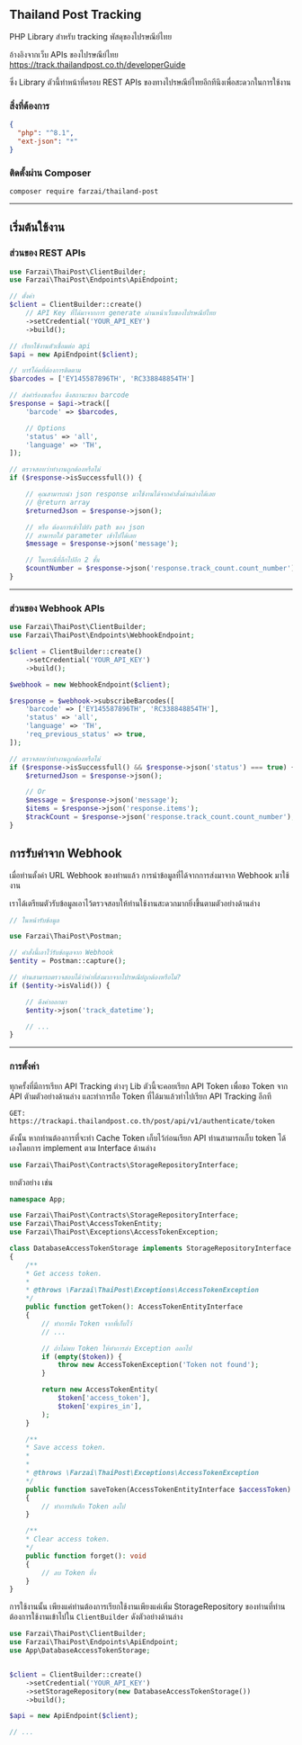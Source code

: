 ## Thailand Post Tracking

PHP Library สำหรับ tracking พัสดุของไปรษณีย์ไทย

อ้างอิงจากเว็บ APIs ของไปรษณีย์ไทย https://track.thailandpost.co.th/developerGuide

ซึ่ง Library ตัวนี้ทำหน้าที่ครอบ REST APIs ของทางไปรษณีย์ไทยอีกทีนึงเพื่อสะดวกในการใช้งาน

### สิ่งที่ต้องการ

```json
{
  "php": "^8.1",
  "ext-json": "*"
}
```

### ติดตั้งผ่าน Composer

```
composer require farzai/thailand-post
```

---

## เริ่มต้นใช้งาน

### ส่วนของ REST APIs

```php
use Farzai\ThaiPost\ClientBuilder;
use Farzai\ThaiPost\Endpoints\ApiEndpoint;

// ตั้งค่า
$client = ClientBuilder::create()
    // API Key ที่ได้มาจากการ generate ผ่านหน้าเว็บของไปรษณีย์ไทย
    ->setCredential('YOUR_API_KEY')
    ->build();

// เรียกใช้งานตัวเชื่อมต่อ api
$api = new ApiEndpoint($client);

// บาร์โค้ดที่ต้องการติดตาม
$barcodes = ['EY145587896TH', 'RC338848854TH']

// ส่งคำร้องขอเรื่อง ดึงสถานะของ barcode
$response = $api->track([
    'barcode' => $barcodes,

    // Options
    'status' => 'all',
    'language' => 'TH',
]);

// ตรวจสอบว่าทำงานถูกต้องหรือไม่
if ($response->isSuccessfull()) {

    // คุณสามารถนำ json response มาใช้งานได้จากคำสั่งด้านล่างได้เลย
    // @return array
    $returnedJson = $response->json();

    // หรือ ต้องการเข้าไปยัง path ของ json
    // สามารถใส่ parameter เข้าไปได้เลย
    $message = $response->json('message');

    // ในกรณีที่ลึกไปอีก 2 ชั้น
    $countNumber = $response->json('response.track_count.count_number');
}

```

---

### ส่วนของ Webhook APIs

```php
use Farzai\ThaiPost\ClientBuilder;
use Farzai\ThaiPost\Endpoints\WebhookEndpoint;

$client = ClientBuilder::create()
    ->setCredential('YOUR_API_KEY')
    ->build();

$webhook = new WebhookEndpoint($client);

$response = $webhook->subscribeBarcodes([
    'barcode' => ['EY145587896TH', 'RC338848854TH'],
    'status' => 'all',
    'language' => 'TH',
    'req_previous_status' => true,
]);

// ตรวจสอบว่าทำงานถูกต้องหรือไม่
if ($response->isSuccessfull() && $response->json('status') === true) {
    $returnedJson = $response->json();

    // Or
    $message = $response->json('message');
    $items = $response->json('response.items');
    $trackCount = $response->json('response.track_count.count_number');
}

```

## การรับค่าจาก Webhook

เมื่อท่านตั้งค่า URL Webhook ของท่านแล้ว การนำข้อมูลที่ได้จากการส่งมาจาก Webhook มาใช้งาน

เราได้เตรียมตัวรับข้อมูลเอาไว้ตรวจสอบให้ท่านใช้งานสะดวกมากยิ่งขึ้นตามตัวอย่างด้านล่าง

```php
// ในหน้ารับข้อมูล

use Farzai\ThaiPost\Postman;

// คำสั่งนี้เอาไว้รับข้อมูลจาก Webhook
$entity = Postman::capture();

// ท่านสามารถตรวจสอบได้ว่าค่าที่ส่งมากจากไปรษณีย์ถูกต้องหรือไม่?
if ($entity->isValid()) {

    // ดึงค่าออกมา
    $entity->json('track_datetime');

    // ...
}
```

---

### การตั้งค่า

ทุกครั้งที่มีการเรียก API Tracking ต่างๆ Lib ตัวนี้จะคอยเรียก API Token เพื่อขอ Token จาก API ตัามตัวอย่างด้านล่าง
และทำการถือ Token ที่ได้มาแล้วทำไปเรียก API Tracking อีกที

```
GET: https://trackapi.thailandpost.co.th/post/api/v1/authenticate/token
```

ดังนั้น หากท่านต้องการที่จะทำ Cache Token เก็บไว้ก่อนเรียก API
ท่านสามารถเก็บ token ได้เองโดยการ implement ตาม Interface ด้านล่าง

```php
use Farzai\ThaiPost\Contracts\StorageRepositoryInterface;
```

ยกตัวอย่าง เช่น

```php
namespace App;

use Farzai\ThaiPost\Contracts\StorageRepositoryInterface;
use Farzai\ThaiPost\AccessTokenEntity;
use Farzai\ThaiPost\Exceptions\AccessTokenException;

class DatabaseAccessTokenStorage implements StorageRepositoryInterface
{
    /**
    * Get access token.
    *
    * @throws \Farzai\ThaiPost\Exceptions\AccessTokenException
    */
    public function getToken(): AccessTokenEntityInterface
    {
        // ทำการดึง Token จากที่เก็บไว้
        // ...

        // ถ้าไม่พบ Token ให้ทำการส่ง Exception ออกไป
        if (empty($token)) {
            throw new AccessTokenException('Token not found');
        }

        return new AccessTokenEntity(
            $token['access_token'],
            $token['expires_in'],
        );
    }

    /**
    * Save access token.
    *
    *
    * @throws \Farzai\ThaiPost\Exceptions\AccessTokenException
    */
    public function saveToken(AccessTokenEntityInterface $accessToken): void
    {
        // ทำการบันทึก Token ลงไป
    }

    /**
    * Clear access token.
    */
    public function forget(): void
    {
        // ลบ Token ทิ้ง
    }
}
```

การใช้งานนั้น เพียงแค่ท่านต้องการเรียกใช้งานเพียงแค่เพิ่ม StorageRepository ของท่านที่ท่านต้องการใช้งานเข้าไปใน `ClientBuilder` ดังตัวอย่างด้านล่าง

```php
use Farzai\ThaiPost\ClientBuilder;
use Farzai\ThaiPost\Endpoints\ApiEndpoint;
use App\DatabaseAccessTokenStorage;


$client = ClientBuilder::create()
    ->setCredential('YOUR_API_KEY')
    ->setStorageRepository(new DatabaseAccessTokenStorage())
    ->build();

$api = new ApiEndpoint($client);

// ...
```
